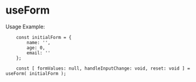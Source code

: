 # useForm

Usage Example:

```
    const initialForm = {
        name: '',
        age: 0,
        email: ''
    };
    
    const [ formValues: null, handleInputChange: void, reset: void ] = useForm( initialForm );

```